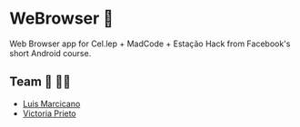 # WeBrowser :iphone:
Web Browser app for Cel.lep + MadCode + Estação Hack from Facebook's short Android course.

## Team :adult: :curly_haired_man:
- [Luis Marcicano](https://github.com/luizmarcicano)
- [Victoria Prieto](https://www.linkedin.com/in/vict%C3%B3ria-gamarano-prieto-32935a161/)

